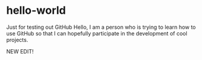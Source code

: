 # hello-world
Just for testing out GitHub
Hello, I am a person who is trying to learn how to use GitHub so that I can hopefully participate in the development of cool projects.

NEW EDIT!

